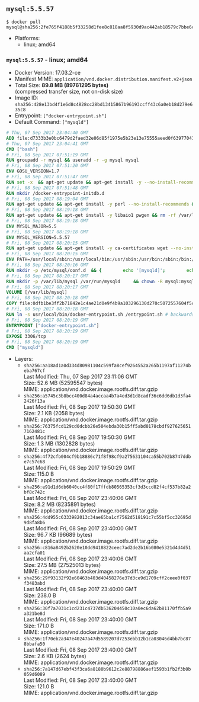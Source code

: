 ## `mysql:5.5.57`

```console
$ docker pull mysql@sha256:2fe765f4188b5f33258d1fee8c818aa8f5930d9ac442ab18579c7bbe6c756d4a
```

-	Platforms:
	-	linux; amd64

### `mysql:5.5.57` - linux; amd64

-	Docker Version: 17.03.2-ce
-	Manifest MIME: `application/vnd.docker.distribution.manifest.v2+json`
-	Total Size: **89.8 MB (89761295 bytes)**  
	(compressed transfer size, not on-disk size)
-	Image ID: `sha256:428e13bd4f1e6d8c4828cc28bd13415867b96193ccff43c6a0eb18d279e635c8`
-	Entrypoint: `["docker-entrypoint.sh"]`
-	Default Command: `["mysqld"]`

```dockerfile
# Thu, 07 Sep 2017 23:04:40 GMT
ADD file:d7333b3e0bc6479d2faed32e06d85f1975e5b23e13e75555aeed0f639770413b in / 
# Thu, 07 Sep 2017 23:04:41 GMT
CMD ["bash"]
# Fri, 08 Sep 2017 07:51:19 GMT
RUN groupadd -r mysql && useradd -r -g mysql mysql
# Fri, 08 Sep 2017 07:51:20 GMT
ENV GOSU_VERSION=1.7
# Fri, 08 Sep 2017 07:51:47 GMT
RUN set -x 	&& apt-get update && apt-get install -y --no-install-recommends ca-certificates wget && rm -rf /var/lib/apt/lists/* 	&& wget -O /usr/local/bin/gosu "https://github.com/tianon/gosu/releases/download/$GOSU_VERSION/gosu-$(dpkg --print-architecture)" 	&& wget -O /usr/local/bin/gosu.asc "https://github.com/tianon/gosu/releases/download/$GOSU_VERSION/gosu-$(dpkg --print-architecture).asc" 	&& export GNUPGHOME="$(mktemp -d)" 	&& gpg --keyserver ha.pool.sks-keyservers.net --recv-keys B42F6819007F00F88E364FD4036A9C25BF357DD4 	&& gpg --batch --verify /usr/local/bin/gosu.asc /usr/local/bin/gosu 	&& rm -r "$GNUPGHOME" /usr/local/bin/gosu.asc 	&& chmod +x /usr/local/bin/gosu 	&& gosu nobody true 	&& apt-get purge -y --auto-remove ca-certificates wget
# Fri, 08 Sep 2017 07:51:48 GMT
RUN mkdir /docker-entrypoint-initdb.d
# Fri, 08 Sep 2017 08:19:04 GMT
RUN apt-get update && apt-get install -y perl --no-install-recommends && rm -rf /var/lib/apt/lists/*
# Fri, 08 Sep 2017 08:19:18 GMT
RUN apt-get update && apt-get install -y libaio1 pwgen && rm -rf /var/lib/apt/lists/*
# Fri, 08 Sep 2017 08:19:18 GMT
ENV MYSQL_MAJOR=5.5
# Fri, 08 Sep 2017 08:19:18 GMT
ENV MYSQL_VERSION=5.5.57
# Fri, 08 Sep 2017 08:20:15 GMT
RUN apt-get update && apt-get install -y ca-certificates wget --no-install-recommends && rm -rf /var/lib/apt/lists/* 	&& wget "https://cdn.mysql.com/Downloads/MySQL-$MYSQL_MAJOR/mysql-$MYSQL_VERSION-linux-glibc2.12-x86_64.tar.gz" -O mysql.tar.gz 	&& wget "https://cdn.mysql.com/Downloads/MySQL-$MYSQL_MAJOR/mysql-$MYSQL_VERSION-linux-glibc2.12-x86_64.tar.gz.asc" -O mysql.tar.gz.asc 	&& apt-get purge -y --auto-remove ca-certificates wget 	&& export GNUPGHOME="$(mktemp -d)" 	&& gpg --keyserver ha.pool.sks-keyservers.net --recv-keys A4A9406876FCBD3C456770C88C718D3B5072E1F5 	&& gpg --batch --verify mysql.tar.gz.asc mysql.tar.gz 	&& rm -r "$GNUPGHOME" mysql.tar.gz.asc 	&& mkdir /usr/local/mysql 	&& tar -xzf mysql.tar.gz -C /usr/local/mysql --strip-components=1 	&& rm mysql.tar.gz 	&& rm -rf /usr/local/mysql/mysql-test /usr/local/mysql/sql-bench 	&& rm -rf /usr/local/mysql/bin/*-debug /usr/local/mysql/bin/*_embedded 	&& find /usr/local/mysql -type f -name "*.a" -delete 	&& apt-get update && apt-get install -y binutils && rm -rf /var/lib/apt/lists/* 	&& { find /usr/local/mysql -type f -executable -exec strip --strip-all '{}' + || true; } 	&& apt-get purge -y --auto-remove binutils
# Fri, 08 Sep 2017 08:20:15 GMT
ENV PATH=/usr/local/sbin:/usr/local/bin:/usr/sbin:/usr/bin:/sbin:/bin:/usr/local/mysql/bin:/usr/local/mysql/scripts
# Fri, 08 Sep 2017 08:20:16 GMT
RUN mkdir -p /etc/mysql/conf.d 	&& { 		echo '[mysqld]'; 		echo 'skip-host-cache'; 		echo 'skip-name-resolve'; 		echo 'datadir = /var/lib/mysql'; 		echo '!includedir /etc/mysql/conf.d/'; 	} > /etc/mysql/my.cnf
# Fri, 08 Sep 2017 08:20:17 GMT
RUN mkdir -p /var/lib/mysql /var/run/mysqld 	&& chown -R mysql:mysql /var/lib/mysql /var/run/mysqld 	&& chmod 777 /var/run/mysqld
# Fri, 08 Sep 2017 08:20:17 GMT
VOLUME [/var/lib/mysql]
# Fri, 08 Sep 2017 08:20:18 GMT
COPY file:0dfb1be3ff2b71842e1c4ae21d0e9f4b9a103296130d270c5072557604f5ca73 in /usr/local/bin/ 
# Fri, 08 Sep 2017 08:20:18 GMT
RUN ln -s usr/local/bin/docker-entrypoint.sh /entrypoint.sh # backwards compat
# Fri, 08 Sep 2017 08:20:19 GMT
ENTRYPOINT ["docker-entrypoint.sh"]
# Fri, 08 Sep 2017 08:20:19 GMT
EXPOSE 3306/tcp
# Fri, 08 Sep 2017 08:20:19 GMT
CMD ["mysqld"]
```

-	Layers:
	-	`sha256:aa18ad1a0d334d80981104c599fa8cef9264552a265b1197af11274beba767cf`  
		Last Modified: Thu, 07 Sep 2017 23:11:06 GMT  
		Size: 52.6 MB (52595547 bytes)  
		MIME: application/vnd.docker.image.rootfs.diff.tar.gzip
	-	`sha256:a5745c3b8bcc400d84a4accaa4b7a4ed3d1d8cadf36c6dd6db1d3fa42426f13a`  
		Last Modified: Fri, 08 Sep 2017 19:50:30 GMT  
		Size: 2.1 KB (2058 bytes)  
		MIME: application/vnd.docker.image.rootfs.diff.tar.gzip
	-	`sha256:76375fcd129cd0dcbb26e504ebda30b15ff5abd0178cbdf9276256517162481c`  
		Last Modified: Fri, 08 Sep 2017 19:50:30 GMT  
		Size: 1.3 MB (1302828 bytes)  
		MIME: application/vnd.docker.image.rootfs.diff.tar.gzip
	-	`sha256:4f72cfb004cf9b18886c71f8f98cf9a275631104ca55b702b8747ddbe7c57c68`  
		Last Modified: Fri, 08 Sep 2017 19:50:29 GMT  
		Size: 115.0 B  
		MIME: application/vnd.docker.image.rootfs.diff.tar.gzip
	-	`sha256:e91d1d6db6040cc4f80f17ffdb80565353cf3d3ccd82f4cf537b82a2bf8c742c`  
		Last Modified: Fri, 08 Sep 2017 23:40:06 GMT  
		Size: 8.2 MB (8235891 bytes)  
		MIME: application/vnd.docker.image.rootfs.diff.tar.gzip
	-	`sha256:4dd955c6333982013c34ae65ba1cf7562d518191c7c55bf5cc32695d9d8fa8b6`  
		Last Modified: Fri, 08 Sep 2017 23:40:00 GMT  
		Size: 96.7 KB (96689 bytes)  
		MIME: application/vnd.docker.image.rootfs.diff.tar.gzip
	-	`sha256:c816a8492b2620e10dd9418822ceec7ad2de2b16b080e5321d4d4d51aa2cfa01`  
		Last Modified: Fri, 08 Sep 2017 23:40:06 GMT  
		Size: 27.5 MB (27525013 bytes)  
		MIME: application/vnd.docker.image.rootfs.diff.tar.gzip
	-	`sha256:29f93132f92e60463b403d40458276e37d3ce9d1709cff2ceee0f037f3483abd`  
		Last Modified: Fri, 08 Sep 2017 23:40:00 GMT  
		Size: 238.0 B  
		MIME: application/vnd.docker.image.rootfs.diff.tar.gzip
	-	`sha256:30f7a7031c1cd231c4737db536204450c10a0ec6da62b81170ffb5a9a321be8d`  
		Last Modified: Fri, 08 Sep 2017 23:40:00 GMT  
		Size: 171.0 B  
		MIME: application/vnd.docker.image.rootfs.diff.tar.gzip
	-	`sha256:1f70eb2a347e40247a47d5589207d7253ebb12b1ca03046d4bb7bc878bbafa50`  
		Last Modified: Fri, 08 Sep 2017 23:40:00 GMT  
		Size: 2.6 KB (2624 bytes)  
		MIME: application/vnd.docker.image.rootfs.diff.tar.gzip
	-	`sha256:7a147d67ebf43f3ca6a8180b9612c2e88798886aef1593b1fb2f3b0b059d6089`  
		Last Modified: Fri, 08 Sep 2017 23:40:00 GMT  
		Size: 121.0 B  
		MIME: application/vnd.docker.image.rootfs.diff.tar.gzip
